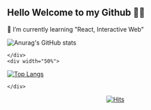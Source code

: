 ## Hello Welcome to my Github 🙌🏻

🌱 I’m currently learning "React, Interactive Web"

<div>
    <div width="50%">
    
![Anurag's GitHub stats](https://github-readme-stats.vercel.app/api?username=intersoom&show_icons=true&theme=tokyonight)  
        
    </div>
    <div width="50%">
        
[![Top Langs](https://github-readme-stats.vercel.app/api/top-langs/?username=anuraghazra&layout=compact)](https://github.com/anuraghazra/github-readme-stats)
        
    </div>
</div>




    


<div align=center>
  
[![Hits](https://hits.seeyoufarm.com/api/count/incr/badge.svg?url=https%3A%2F%2Fgithub.com%2Fintersoom&count_bg=%237C51B4&title_bg=%23A0A0A0&icon=gov-dot-uk.svg&icon_color=%23E7E7E7&title=hits&edge_flat=false)](https://hits.seeyoufarm.com)
  
</div>








<!--
**intersoom/intersoom** is a ✨ _special_ ✨ repository because its `README.md` (this file) appears on your GitHub profile.

Here are some ideas to get you started:

- 🔭 I’m currently working on ...
- 🌱 I’m currently learning ...
- 👯 I’m looking to collaborate on ...
- 🤔 I’m looking for help with ...
- 💬 Ask me about ...
- 📫 How to reach me: ...
- 😄 Pronouns: ...
- ⚡ Fun fact: ...
-->
